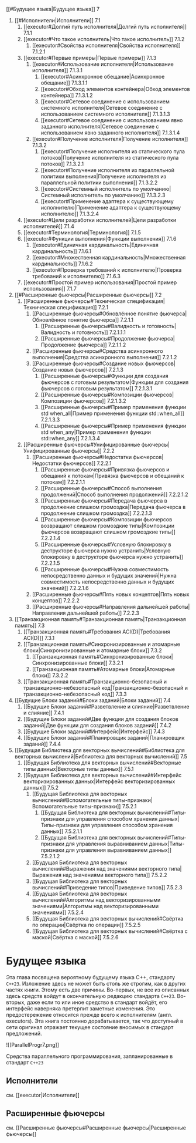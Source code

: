 
[[#Будущее языка|Будущее языка]] 7
1. [[#Исполнители|Исполнители]] 7.1
	1. [[executor#Долгий путь исполнителя|Долгий путь исполнителя]] 7.1.1
	2. [[executor#Что такое исполнитель|Что такое исполнитель]] 7.1.2
		1. [[executor#Свойства исполнителя|Свойства исполнителя]] 7.1.2.1
	3. [[executor#Первые примеры|Первые примеры]] 7.1.3
		1. [[executor#Использование исполнителя|Использование исполнителя]] 7.1.3.1
			1. [[executor#Асинхронное обещание|Асинхронное обещание]] 7.1.3.1.1
			2. [[executor#Обход элементов контейнера|Обход элементов контейнера]] 7.1.3.1.2
			3. [[executor#Сетевое соединение с использованием системного исполнителя|Сетевое соединение с использованием системного исполнителя]] 7.1.3.1.3
			4. [[executor#Сетевое соединение с использованием явно заданного исполнителя|Сетевое соединение с использованием явно заданного исполнителя]] 7.1.3.1.4
		2. [[executor#Получение исполнителя|Получение исполнителя]] 7.1.3.2
			1. [[executor#Получение исполнителя из статического пула потоков|Получение исполнителя из статического пула потоков]] 7.1.3.2.1
			2. [[executor#Получение исполнителя из параллельной политики выполнения|Получение исполнителя из параллельной политики выполнения]] 7.1.3.2.2
			3. [[executor#Системный исполнитель по умолчанию|Системный исполнитель по умолчанию]] 7.1.3.2.3
			4. [[executor#Применение адаптера к существующему исполнителю|Применение адаптера к существующему исполнителю]] 7.1.3.2.4
	4. [[executor#Цели разработки исполнителей|Цели разработки исполнителей]] 7.1.4
	5. [[executor#Терминология|Терминология]] 7.1.5
	6. [[executor#Функции выполнения|Функции выполнения]] 7.1.6
		1. [[executor#Единичная кардинальность|Единичная кардинальность]] 7.1.6.1
		2. [[executor#Множественная кардинальность|Множественная кардинальность]] 7.1.6.2
		3. [[executor#Проверка требований к исполнителю|Проверка требований к исполнителю]] 7.1.6.3
	7. [[executor#Простой пример использования|Простой пример использования]] 7.1.7
2. [[#Расширенные фьючерсы|Расширенные фьючерсы]] 7.2
	1. [[Расширенные фьючерсы#Техническая спецификация|Техническая спецификация]] 7.2.1
		1. [[Расширенные фьючерсы#Обновлённое понятие фьючерса|Обновлённое понятие фьючерса]] 7.2.1.1
			1. [[Расширенные фьючерсы#Валидность и готовность|Валидность и готовность]] 7.2.1.1.1
			2. [[Расширенные фьючерсы#Продолжение фьючерса|Продолжение фьючерса]] 7.2.1.1.2
		2. [[Расширенные фьючерсы#Средства асинхронного выполнения|Средства асинхронного выполнения]] 7.2.1.2
		3. [[Расширенные фьючерсы#Создание новых фьючерсов|Создание новых фьючерсов]] 7.2.1.3
			1. [[Расширенные фьючерсы#Функции для создания фьючерсов с готовым результатом|Функции для создания фьючерсов с готовым результатом]] 7.2.1.3.1
			2. [[Расширенные фьючерсы#Композиции фьючерсов|Композиции фьючерсов]] 7.2.1.3.2
			3. [[Расширенные фьючерсы#Пример применения функции std when_all|Пример применения функции std::when_all]] 7.2.1.3.3
			4. [[Расширенные фьючерсы#Пример применения функции std when_any|Пример применения функции std::when_any]] 7.2.1.3.4
	2. [[Расширенные фьючерсы#Унифицированные фьючерсы|Унифицированные фьючерсы]] 7.2.2
		1. [[Расширенные фьючерсы#Недостатки фьючерсов|Недостатки фьючерсов]] 7.2.2.1
			1. [[Расширенные фьючерсы#Привязка фьючерсов и обещаний к потокам|Привязка фьючерсов и обещаний к потокам]] 7.2.2.1.1
			2. [[Расширенные фьючерсы#Способ выполнения продолжений|Способ выполнения продолжений]] 7.2.2.1.2
			3. [[Расширенные фьючерсы#Передача фьючерса в продолжение слишком громоздка|Передача фьючерса в продолжение слишком громоздка]] 7.2.2.1.3
			4. [[Расширенные фьючерсы#Композиции фьючерсов возвращают слишком громоздкие типы|Композиции фьючерсов возвращают слишком громоздкие типы]] 7.2.2.1.4
			5. [[Расширенные фьючерсы#Условную блокировку в деструкторе фьючерса нужно устранить|Условную блокировку в деструкторе фьючерса нужно устранить]] 7.2.2.1.5
			6. [[Расширенные фьючерсы#Нужна совместимость непосредственно данных и будущих значений|Нужна совместимость непосредственно данных и будущих значений]] 7.2.2.1.6
		2. [[Расширенные фьючерсы#Пять новых концептов|Пять новых концептов]] 7.2.2.2
		3. [[Расширенные фьючерсы#Направления дальнейшей работы|Направления дальнейшей работы]] 7.2.2.3
3. [[Транзакционная память#Транзакционная память|Транзакционная память]] 7.3
	1. [[Транзакционная память#Требования ACI(D)|Требования ACI(D)]] 7.3.1
	2. [[Транзакционная память#Синхронизированные и атомарные блоки|Синхронизированные и атомарные блоки]] 7.3.2
		1. [[Транзакционная память#Синхронизированные блоки|Синхронизированные блоки]] 7.3.2.1
		2. [[Транзакционная память#Атомарные блоки|Атомарные блоки]] 7.3.2.2
	3. [[Транзакционная память#Транзакционно-безопасный и транзакционно-небезопасный код|Транзакционно-безопасный и транзакционно-небезопасный код]] 7.3.3
4. [[Будущие Блоки заданий#Блоки заданий|Блоки заданий]] 7.4
	1. [[Будущие Блоки заданий#Разветвление и слияние|Разветвление и слияние]] 7.4.1
	2. [[Будущие Блоки заданий#Две функции для создания блоков заданий|Две функции для создания блоков заданий]] 7.4.2
	3. [[Будущие Блоки заданий#Интерфейс|Интерфейс]] 7.4.3
	4. [[Будущие Блоки заданий#Планировщик заданий|Планировщик заданий]] 7.4.4
5. [[Будущая Библиотека для векторных вычислений#Библиотека для векторных вычислений|Библиотека для векторных вычислений]] 7.5
	1. [[Будущая Библиотека для векторных вычислений#Векторные типы данных|Векторные типы данных]] 7.5.1
	2. [[Будущая Библиотека для векторных вычислений#Интерфейс векторизированных данных|Интерфейс векторизированных данных]] 7.5.2
		1. [[Будущая Библиотека для векторных вычислений#Вспомогательные типы-признаки|Вспомогательные типы-признаки]] 7.5.2.1
			1. [[Будущая Библиотека для векторных вычислений#Типы-признаки для управления способом хранения данных|Типы-признаки для управления способом хранения данных]] 7.5.2.1.1
			2. [[Будущая Библиотека для векторных вычислений#Типы-признаки для управления выравниванием данных|Типы-признаки для управления выравниванием данных]] 7.5.2.1.2
		2. [[Будущая Библиотека для векторных вычислений#Выражения над значениями векторного типа|Выражения над значениями векторного типа]] 7.5.2.2
		3. [[Будущая Библиотека для векторных вычислений#Приведение типов|Приведение типов]] 7.5.2.3
		4. [[Будущая Библиотека для векторных вычислений#Алгоритмы над векторизированными значениями|Алгоритмы над векторизированными значениями]] 7.5.2.4
		5. [[Будущая Библиотека для векторных вычислений#Свёртка по операции|Свёртка по операции]] 7.5.2.5
		6. [[Будущая Библиотека для векторных вычислений#Свёртка с маской|Свёртка с маской]] 7.5.2.6

# Будущее языка

Эта глава посвящена вероятному будущему языка C++, стандарту `C++23`. Изложение здесь не может быть столь же строгим, как в других частях книги. Этому есть две причины. Во-первых, не все из описанных здесь средств войдут в окончательную редакцию стандарта `C++23`. Во-вторых, даже если то или иное средство в стандарт войдёт, его интерфейс наверняка претерпит заметные изменения. Это предостережение относится прежде всего к исполнителям (англ. executors). Эта книга постоянно дорабатывается, так что доступный в сети оригинал отражает текущее состояние вносимых в стандарт предложений.

![[ParallelProgr7.png]]

Средства параллельного программирования, запланированные в стандарт `C++23`

## Исполнители

см. [[executor|Исполнители]]

## Расширенные фьючерсы

см. [[Расширенные фьючерсы#Расширенные фьючерсы|Расширенные фьючерсы]]
































